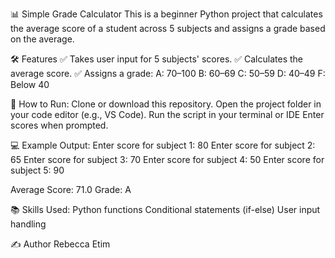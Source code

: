 📊 Simple Grade Calculator
This is a beginner Python project that calculates the average score of a student across 5 subjects and assigns a grade based on the average.

🛠 Features
✅ Takes user input for 5 subjects' scores.
✅ Calculates the average score.
✅ Assigns a grade:
A: 70–100
B: 60–69
C: 50–59
D: 40–49
F: Below 40

🚀 How to Run:
Clone or download this repository.
Open the project folder in your code editor (e.g., VS Code).
Run the script in your terminal or IDE
Enter scores when prompted.

💻 Example Output:
Enter score for subject 1: 80
Enter score for subject 2: 65
Enter score for subject 3: 70
Enter score for subject 4: 50
Enter score for subject 5: 90

Average Score: 71.0
Grade: A

📚 Skills Used:
Python functions
Conditional statements (if-else)
User input handling

✍️ Author
Rebecca Etim

